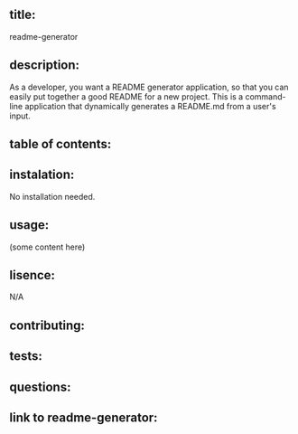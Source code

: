 ## title:
readme-generator

## description:

As a developer, you want a README generator application, so that you can easily put together a good README for a new project. This is a command-line application that dynamically generates a README.md from a user's input.

## table of contents:

## instalation: 
No installation needed.

## usage:

(some content here)

## lisence: 
N/A

## contributing:

## tests:

## questions:

## link to readme-generator: 

 

